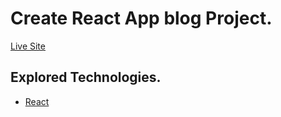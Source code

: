 # Create React App blog Project.
[Live Site](https://jafry-gericht-restaurant.netlify.app/)

## Explored Technologies.
- [React](https://reactjs.org/)
